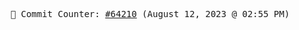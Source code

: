 <p align="center">
    <samp>
        📮 Commit Counter: <a href="https://github.com/Javascript-void0/Javascript-void0/commits/main">#64210</a> (August 12, 2023 @ 02:55 PM)
    </samp>
</p>